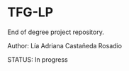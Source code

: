 # TFG-LP
End of degree project repository.

Author: Lía Adriana Castañeda Rosadio

STATUS: In progress
